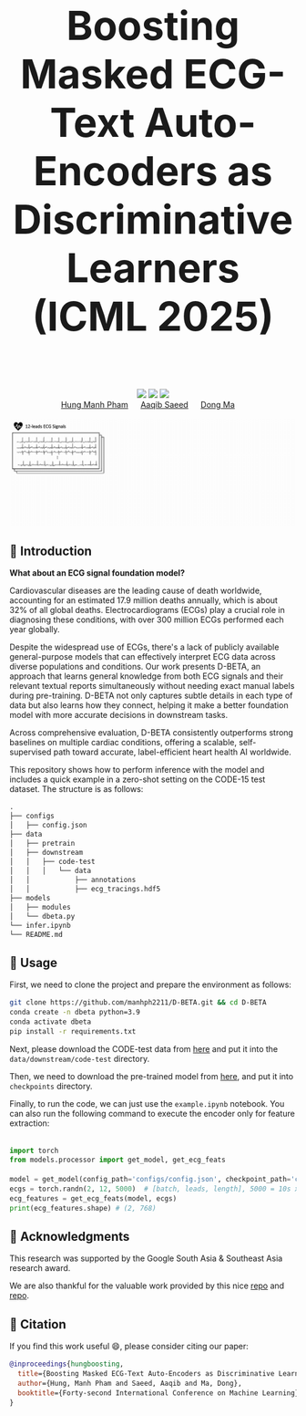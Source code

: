 
<div align="center" style="font-size: 5em;">
  <strong>Boosting Masked ECG-Text Auto-Encoders as Discriminative Learners (ICML 2025)</strong>
  <br> </br> 
</div>

<div align="center"> 
<a href="https://manhph2211.github.io/D-BETA/"><img src="https://img.shields.io/badge/Website-DBETA WebPage-blue?style=for-the-badge"></a>
<a href="https://arxiv.org/pdf/2410.02131"><img src="https://img.shields.io/badge/arxiv-Paper-red?style=for-the-badge"></a>
<a href="https://huggingface.co/Manhph2211/D-BETA"><img src="https://img.shields.io/badge/Checkpoint-%F0%9F%A4%97%20Hugging%20Face-White?style=for-the-badge"></a>
</div>

<div align="center">
  <a href="https://manhph2211.github.io/" target="_blank">Hung&nbsp;Manh&nbsp;Pham</a> &emsp;
  <a href="https://aqibsaeed.github.io/" target="_blank">Aaqib&nbsp;Saeed</a> &emsp;
  <a href="https://www.dongma.info/" target="_blank">Dong&nbsp;Ma</a> &emsp;
</div>
<br>

<div align="center">
    <img src="assets/D-BETA.gif" alt="Illustration of our contrastive masked ECG-language modeling technique"/>
</div>

## :rocket: Introduction

**What about an ECG signal foundation model?**

Cardiovascular diseases are the leading cause of death worldwide, accounting for an estimated 17.9 million deaths annually, which is about 32% of all global deaths. Electrocardiograms (ECGs) play a crucial role in diagnosing these conditions, with over 300 million ECGs performed each year globally.

Despite the widespread use of ECGs, there's a lack of publicly available general-purpose models that can effectively interpret ECG data across diverse populations and conditions. Our work presents D-BETA, an approach that learns general knowledge from both ECG signals and their relevant textual reports simultaneously without needing exact manual labels during pre-training. D-BETA not only captures subtle details in each type of data but also learns how they connect, helping it make a better foundation model with more accurate decisions in downstream tasks.

Across comprehensive evaluation, D-BETA consistently outperforms strong baselines on multiple cardiac conditions, offering a scalable, self-supervised path toward accurate, label-efficient heart health AI worldwide.

This repository shows how to perform inference with the model and includes a quick example in a zero-shot setting on the CODE-15 test dataset. The structure is as follows:

```angular2html
.
├── configs
│   ├── config.json
├── data
│   ├── pretrain
│   ├── downstream
│   │   ├── code-test
│   │   │   └── data
│   │           ├── annotations
│   │           ├── ecg_tracings.hdf5
├── models
│   ├── modules
│   └── dbeta.py
└── infer.ipynb
└── README.md

```

## :book: Usage

First, we need to clone the project and prepare the environment as follows:

```bash
git clone https://github.com/manhph2211/D-BETA.git && cd D-BETA
conda create -n dbeta python=3.9
conda activate dbeta
pip install -r requirements.txt
```

Next, please download the CODE-test data from [here](https://zenodo.org/records/3765780) and put it into the `data/downstream/code-test` directory. 

Then, we need to download the pre-trained model from [here](https://huggingface.co/Manhph2211/D-BETA), and put it into `checkpoints` directory.

Finally, to run the code, we can just use the `example.ipynb` notebook. You can also run the following command to execute the encoder only for feature extraction:

```python

import torch
from models.processor import get_model, get_ecg_feats

model = get_model(config_path='configs/config.json', checkpoint_path='checkpoints/sample.pt')
ecgs = torch.randn(2, 12, 5000)  # [batch, leads, length], 5000 = 10s x 500Hz 
ecg_features = get_ecg_feats(model, ecgs)
print(ecg_features.shape) # (2, 768)

```

## :memo: Acknowledgments

This research was supported by the Google South Asia & Southeast Asia research award.

We are also thankful for the valuable work provided by this nice [repo](https://github.com/Jwoo5/fairseq-signals) and [repo](https://github.com/cheliu-computation/MERL-ICML2024).

## :page_facing_up: Citation

If you find this work useful :smile:, please consider citing our paper:

```bibtex
@inproceedings{hungboosting,
  title={Boosting Masked ECG-Text Auto-Encoders as Discriminative Learners},
  author={Hung, Manh Pham and Saeed, Aaqib and Ma, Dong},
  booktitle={Forty-second International Conference on Machine Learning}
}
```
